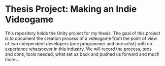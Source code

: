 # Thesis Project: Making an Indie Videogame

This repository holds the Unity project for my thesis. The goal of this project is to document the creation process of a videogame from the point of view of 
two independent developers (one programmer and one artist) with no experience whatsoever in this industry. We will record the process, pros and cons, tools needed,
what set us back and pushed us forward and much more...
